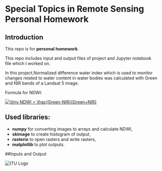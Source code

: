 # Special Topics in Remote Sensing Personal Homework
## Introduction
This repo is for **personal homework**.

This repo includes input and output files of project and Jupyter notebook file which I worked on.

In this project,Normalized difference water index which is used to monitor changes related to water content in water bodies was calculated with Green and NIR bands of a Landsat 5 image.

Formula for NDWI:


<a href="https://www.codecogs.com/eqnedit.php?latex=\dpi{300}&space;\tiny&space;NDWI&space;=&space;\frac{Green-NIR}{Green&plus;NIR}" target="_blank"><img src="https://latex.codecogs.com/gif.latex?\dpi{300}&space;\tiny&space;NDWI&space;=&space;\frac{Green-NIR}{Green&plus;NIR}" title="\tiny NDWI = \frac{Green-NIR}{Green+NIR}" /></a>

## Used libraries:
- **numpy** for converting images to arrays and calculate NDWI,
- **skimage** to create histogram of output,
- **rasterio** to open rasters and write rasters,
- **matplotlib** to plot outputs.

##Inputs and Output

![ITU Logo](https://www.iotlinefair.com/wp-content/uploads/2015/04/itu-logo.jpg)
